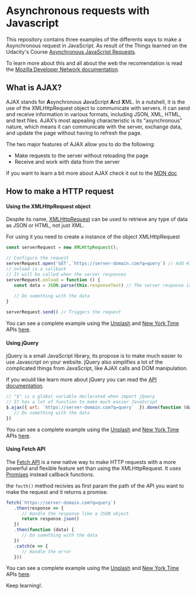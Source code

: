 # Asynchronous requests with Javascript

This repository contains three examples of the differents ways to make a Asynchronous request in JavaScript.  As result of the Things learned on the Udacity's Course [Asynchronous JavaScript Requests](https://classroom.udacity.com/courses/ud109).

To learn more about this and all about the web the recomendation is read the [Mozilla Developer Network documentation](https://developer.mozilla.org/en-US/).

## What is AJAX?

AJAX stands for **A**synchronous **J**avaScript **A**nd **X**ML. In a nutshell, it is the use of the XMLHttpRequest object to communicate with servers. It can send and receive information in various formats, including JSON, XML, HTML, and text files. AJAX’s most appealing characteristic is its "asynchronous" nature, which means it can communicate with the server, exchange data, and update the page without having to refresh the page.

The two major features of AJAX allow you to do the following:

* Make requests to the server without reloading the page
* Receive and work with data from the server

If you want to learn a bit more about AJAX check it out to the [MDN doc](https://developer.mozilla.org/en-US/docs/Web/Guide/AJAX/Getting_Started)


## How to make a HTTP request

#### Using the XMLHttpRequest object

Despite its name, [XMLHttpRequest](https://developer.mozilla.org/en-US/docs/Web/API/XMLHttpRequest) can be used to retrieve any type of data as JSON or HTML, not just XML.

For using it you need to create a instance of the object XMLHttpRequest

```javascript
const serverRequest = new XMLHttpRequest();

// Configure the request
serverRequest.open('GET',`https://server-domain.com?q=query`) // Add HTTP method and server URL
// onload is a callback
// It will be called when the server responses
serverRequest.onload = function () {
   const data = JSON.parse(this.responseText) // The server response is saved in the variable responseText
   
   // Do something with the data
}

serverRequest.send() // Triggers the request
```

You can see a complete example using the [Unplash](https://unsplash.com/developers) and [New York Time](https://developer.nytimes.com/) APIs [here](Ajax_XmlHttpRequest).

#### Using jQuery

jQuery is a small JavaScript library, its propose is to make much easier to use Javascript on your website. jQuery also simplifies a lot of the complicated things from JavaScript, like AJAX calls and DOM manipulation.

If you would like learn more about jQuery you can read the [API documentation](https://api.jquery.com/).

```javascript
// "$" is a global variable declarated when import jQuery
// It has a lot of function to make much easier JavaScript
$.ajax({ url: `https://server-domain.com?q=query`  }).done(function (data) {
   // Do something with the data
})
```
You can see a complete example using the [Unplash](https://unsplash.com/developers) and [New York Time](https://developer.nytimes.com/) APIs [here](Ajax_jQuery).

#### Using Fetch API

The [Fetch API](https://developer.mozilla.org/en-US/docs/Web/API/Fetch_API) is a new native way to make HTTP requests with a more powerful and flexible feature set than using the XMLHttpRequest. It uses [Promises](https://developer.mozilla.org/en-US/docs/Web/JavaScript/Reference/Global_Objects/Promise) instead callback functions.

the `fecth()` method recivies as first param the path of the API you want to make the request and it returns a promise.

```javascript
fetch(`https://server-domain.com?q=query`)
   .then(response => {
      // Handle the response like a JSON object
      return response.json()
   })
   .then(function (data) {
      // Do something with the data
   })
   .catch(e => {
      // Handle the error
   }))
```

You can see a complete example using the [Unplash](https://unsplash.com/developers) and [New York Time](https://developer.nytimes.com/) APIs [here](Fetch).

Keep learning!.
